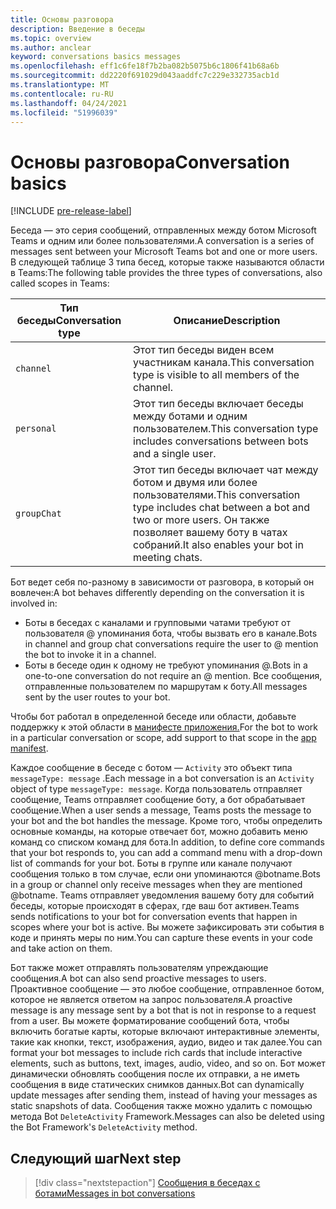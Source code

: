 ```yaml
---
title: Основы разговора
description: Введение в беседы
ms.topic: overview
ms.author: anclear
keyword: conversations basics messages
ms.openlocfilehash: eff1c6fe18f7b2ba082b5075b6c1806f41b68a6b
ms.sourcegitcommit: dd2220f691029d043aaddfc7c229e332735acb1d
ms.translationtype: MT
ms.contentlocale: ru-RU
ms.lasthandoff: 04/24/2021
ms.locfileid: "51996039"
---
```

# <a name="conversation-basics"></a><span data-ttu-id="a2d12-103">Основы разговора</span><span class="sxs-lookup"><span data-stu-id="a2d12-103">Conversation basics</span></span>

[!INCLUDE [pre-release-label](~/includes/v4-to-v3-pointer-bots.md)]

<span data-ttu-id="a2d12-104">Беседа — это серия сообщений, отправленных между ботом Microsoft Teams и одним или более пользователями.</span><span class="sxs-lookup"><span data-stu-id="a2d12-104">A conversation is a series of messages sent between your Microsoft Teams bot and one or more users.</span></span> <span data-ttu-id="a2d12-105">В следующей таблице 3 типа бесед, которые также называются области в Teams:</span><span class="sxs-lookup"><span data-stu-id="a2d12-105">The following table provides the three types of conversations, also called scopes in Teams:</span></span>

| <span data-ttu-id="a2d12-106">Тип беседы</span><span class="sxs-lookup"><span data-stu-id="a2d12-106">Conversation type</span></span> | <span data-ttu-id="a2d12-107">Описание</span><span class="sxs-lookup"><span data-stu-id="a2d12-107">Description</span></span> |
| ------- | ----------- |
| `channel` | <span data-ttu-id="a2d12-108">Этот тип беседы виден всем участникам канала.</span><span class="sxs-lookup"><span data-stu-id="a2d12-108">This conversation type is visible to all members of the channel.</span></span> |
| `personal` | <span data-ttu-id="a2d12-109">Этот тип беседы включает беседы между ботами и одним пользователем.</span><span class="sxs-lookup"><span data-stu-id="a2d12-109">This conversation type includes conversations between bots and a single user.</span></span> |
| `groupChat` | <span data-ttu-id="a2d12-110">Этот тип беседы включает чат между ботом и двумя или более пользователями.</span><span class="sxs-lookup"><span data-stu-id="a2d12-110">This conversation type includes chat between a bot and two or more users.</span></span> <span data-ttu-id="a2d12-111">Он также позволяет вашему боту в чатах собраний.</span><span class="sxs-lookup"><span data-stu-id="a2d12-111">It also enables your bot in meeting chats.</span></span> |

<span data-ttu-id="a2d12-112">Бот ведет себя по-разному в зависимости от разговора, в который он вовлечен:</span><span class="sxs-lookup"><span data-stu-id="a2d12-112">A bot behaves differently depending on the conversation it is involved in:</span></span>

* <span data-ttu-id="a2d12-113">Боты в беседах с каналами и групповыми чатами требуют от пользователя @ упоминания бота, чтобы вызвать его в канале.</span><span class="sxs-lookup"><span data-stu-id="a2d12-113">Bots in channel and group chat conversations require the user to @ mention the bot to invoke it in a channel.</span></span>
* <span data-ttu-id="a2d12-114">Боты в беседе один к одному не требуют упоминания @.</span><span class="sxs-lookup"><span data-stu-id="a2d12-114">Bots in a one-to-one conversation do not require an @ mention.</span></span> <span data-ttu-id="a2d12-115">Все сообщения, отправленные пользователем по маршрутам к боту.</span><span class="sxs-lookup"><span data-stu-id="a2d12-115">All messages sent by the user routes to your bot.</span></span>

<span data-ttu-id="a2d12-116">Чтобы бот работал в определенной беседе или области, добавьте поддержку к этой области в [манифесте приложения.](~/resources/schema/manifest-schema.md)</span><span class="sxs-lookup"><span data-stu-id="a2d12-116">For the bot to work in a particular conversation or scope, add support to that scope in the [app manifest](~/resources/schema/manifest-schema.md).</span></span>

<span data-ttu-id="a2d12-117">Каждое сообщение в беседе с ботом — `Activity` это объект типа `messageType: message` .</span><span class="sxs-lookup"><span data-stu-id="a2d12-117">Each message in a bot conversation is an `Activity` object of type `messageType: message`.</span></span> <span data-ttu-id="a2d12-118">Когда пользователь отправляет сообщение, Teams отправляет сообщение боту, а бот обрабатывает сообщение.</span><span class="sxs-lookup"><span data-stu-id="a2d12-118">When a user sends a message, Teams posts the message to your bot and the bot handles the message.</span></span> <span data-ttu-id="a2d12-119">Кроме того, чтобы определить основные команды, на которые отвечает бот, можно добавить меню команд со списком команд для бота.</span><span class="sxs-lookup"><span data-stu-id="a2d12-119">In addition, to define core commands that your bot responds to, you can add a command menu with a drop-down list of commands for your bot.</span></span> <span data-ttu-id="a2d12-120">Боты в группе или канале получают сообщения только в том случае, если они упоминаются @botname.</span><span class="sxs-lookup"><span data-stu-id="a2d12-120">Bots in a group or channel only receive messages when they are mentioned @botname.</span></span> <span data-ttu-id="a2d12-121">Teams отправляет уведомления вашему боту для событий беседы, которые происходят в сферах, где ваш бот активен.</span><span class="sxs-lookup"><span data-stu-id="a2d12-121">Teams sends notifications to your bot for conversation events that happen in scopes where your bot is active.</span></span> <span data-ttu-id="a2d12-122">Вы можете зафиксировать эти события в коде и принять меры по ним.</span><span class="sxs-lookup"><span data-stu-id="a2d12-122">You can capture these events in your code and take action on them.</span></span> 

<span data-ttu-id="a2d12-123">Бот также может отправлять пользователям упреждающие сообщения.</span><span class="sxs-lookup"><span data-stu-id="a2d12-123">A bot can also send proactive messages to users.</span></span> <span data-ttu-id="a2d12-124">Проактивное сообщение — это любое сообщение, отправленное ботом, которое не является ответом на запрос пользователя.</span><span class="sxs-lookup"><span data-stu-id="a2d12-124">A proactive message is any message sent by a bot that is not in response to a request from a user.</span></span> <span data-ttu-id="a2d12-125">Вы можете форматирование сообщений бота, чтобы включить богатые карты, которые включают интерактивные элементы, такие как кнопки, текст, изображения, аудио, видео и так далее.</span><span class="sxs-lookup"><span data-stu-id="a2d12-125">You can format your bot messages to include rich cards that include interactive elements, such as buttons, text, images, audio, video, and so on.</span></span> <span data-ttu-id="a2d12-126">Бот может динамически обновлять сообщения после их отправки, а не иметь сообщения в виде статических снимков данных.</span><span class="sxs-lookup"><span data-stu-id="a2d12-126">Bot can dynamically update messages after sending them, instead of having your messages as static snapshots of data.</span></span> <span data-ttu-id="a2d12-127">Сообщения также можно удалить с помощью метода Bot `DeleteActivity` Framework.</span><span class="sxs-lookup"><span data-stu-id="a2d12-127">Messages can also be deleted using the Bot Framework's `DeleteActivity` method.</span></span>

## <a name="next-step"></a><span data-ttu-id="a2d12-128">Следующий шаг</span><span class="sxs-lookup"><span data-stu-id="a2d12-128">Next step</span></span>

> [!div class="nextstepaction"]
> [<span data-ttu-id="a2d12-129">Сообщения в беседах с ботами</span><span class="sxs-lookup"><span data-stu-id="a2d12-129">Messages in bot conversations</span></span>](~/bots/how-to/conversations/conversation-messages.md)
